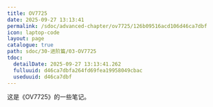 ```yaml
---
title: OV7725
date: 2025-09-27 13:13:41
permalink: /sdoc/advanced-chapter/ov7725/126b09516acd106d46ca7dbf
icon: laptop-code
layout: page
catalogue: true
path: sdoc/30-进阶篇/03-OV7725
tdoc:
  detailDate: 2025-09-27 13:13:41.262
  fulluuid: d46ca7dbfa264fd69fea19958049cbac
  useduuid: d46ca7dbf
---
```


这是《OV7725》的一些笔记。
